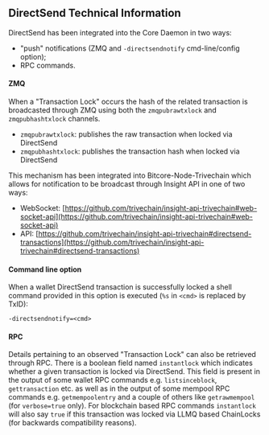 ## DirectSend Technical Information

DirectSend has been integrated into the Core Daemon in two ways:
* "push" notifications (ZMQ and `-directsendnotify` cmd-line/config option);
* RPC commands.

#### ZMQ

When a "Transaction Lock" occurs the hash of the related transaction is broadcasted through ZMQ using both the `zmqpubrawtxlock` and `zmqpubhashtxlock` channels.

* `zmqpubrawtxlock`: publishes the raw transaction when locked via DirectSend
* `zmqpubhashtxlock`: publishes the transaction hash when locked via DirectSend

This mechanism has been integrated into Bitcore-Node-Trivechain which allows for notification to be broadcast through Insight API in one of two ways:
* WebSocket: [https://github.com/trivechain/insight-api-trivechain#web-socket-api](https://github.com/trivechain/insight-api-trivechain#web-socket-api)
* API: [https://github.com/trivechain/insight-api-trivechain#directsend-transactions](https://github.com/trivechain/insight-api-trivechain#directsend-transactions)

#### Command line option

When a wallet DirectSend transaction is successfully locked a shell command provided in this option is executed (`%s` in `<cmd>` is replaced by TxID):

```
-directsendnotify=<cmd>
```

#### RPC

Details pertaining to an observed "Transaction Lock" can also be retrieved through RPC. There is a boolean field named `instantlock` which indicates whether a given transaction is locked via DirectSend. This field is present in the output of some wallet RPC commands e.g. `listsinceblock`, `gettransaction` etc. as well as in the output of some mempool RPC commands e.g. `getmempoolentry` and a couple of others like `getrawmempool` (for `verbose=true` only). For blockchain based RPC commands `instantlock` will also say `true` if this transaction was locked via LLMQ based ChainLocks (for backwards compatibility reasons).
